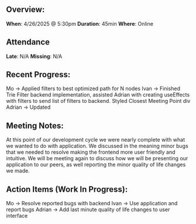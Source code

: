 ## Overview:

**When**: 4/26/2025 @ 5:30pm
**Duration**: 45min
**Where**: Online

## Attendance

**Late**: N/A
**Missing**: N/A

## Recent Progress:

Mo -> Applied filters to best optimized path for N nodes
Ivan -> Finished Trie Filter backend implementation, assisted Adrian with creating useEffects with filters to send list of filters to backend. Styled Closest Meeting Point div
Adrian -> Updated

## Meeting Notes:

At this point of our development cycle we were nearly complete with what we wanted to do with application. We discussed in the meaning minor bugs that we needed to resolve making the frontend more user friendly and intuitive. We will be meeting again to discuss how we will be presenting our application to our peers, as well reporting the minor quality of life changes we made.

## Action Items (Work In Progress):

Mo -> Resolve reported bugs with backend
Ivan -> Use application and report bugs
Adrian -> Add last minute quality of life changes to user interface
